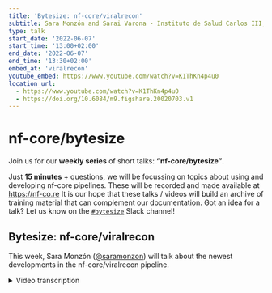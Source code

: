 ```yaml
---
title: 'Bytesize: nf-core/viralrecon'
subtitle: Sara Monzón and Sarai Varona - Instituto de Salud Carlos III, Madrid, Spain
type: talk
start_date: '2022-06-07'
start_time: '13:00+02:00'
end_date: '2022-06-07'
end_time: '13:30+02:00'
embed_at: 'viralrecon'
youtube_embed: https://www.youtube.com/watch?v=K1ThKn4p4u0
location_url:
  - https://www.youtube.com/watch?v=K1ThKn4p4u0
  - https://doi.org/10.6084/m9.figshare.20020703.v1
---
```


# nf-core/bytesize

Join us for our **weekly series** of short talks: **“nf-core/bytesize”**.

Just **15 minutes** + questions, we will be focussing on topics about using and developing nf-core pipelines.
These will be recorded and made available at <https://nf-co.re>
It is our hope that these talks / videos will build an archive of training material that can complement our documentation. Got an idea for a talk? Let us know on the [`#bytesize`](https://nfcore.slack.com/channels/bytesize) Slack channel!

## Bytesize: nf-core/viralrecon

This week, Sara Monzón ([@saramonzon](https://github.com/saramonzon)) will talk about the newest developments in the nf-core/viralrecon pipeline.

<details markdown="1"><summary>Video transcription</summary>
:::note
The content has been edited to make it reader-friendly
:::

[0:01](https://www.youtube.com/watch?v=K1ThKn4p4u0&t=1)
(host) Hello, everyone. My name is Franziska Bonath. I'm the host of today's Bytesize Talk. And with me are Sarah Monzón and Sarai Varona from the Institute of Health, Carlos III. They are talking today about the nf-core pipeline viralrecon - updates and use cases. And up to you.

[0:28](https://www.youtube.com/watch?v=K1ThKn4p4u0&t=28)
Thank you very much. Hello, everyone. We're really glad to be here today to talk about nf-core/viralrecon. This is the second talk regarding this pipeline, but the first one as a bytesize, I think. So we want to talk about some updates and some new functionality we've added to the pipeline in the last year and a half. And also, we want to speak about some use cases we've been using in our lab using viralrecon as the main character.

[1:04](https://www.youtube.com/watch?v=K1ThKn4p4u0&t=64)
We're going to start with a brief road map, development map, followed by the major functionalities in the last releases. And as use cases, we're going to talk about the Relecov Network, which is the genomic surveillance network for SARS-CoV-2 in Spain, where we use viralrecon for data analysis. We're going to talk about a paper we participated regarding a study of a long-term COVID patient. And also, we're going to speak a little bit about the work we are currently doing, studying the multi-country monkeypox outbreak in ISCIII, where we are also using viralrecon.

[1:46](https://www.youtube.com/watch?v=K1ThKn4p4u0&t=106)
As a roadmap, this pipeline was first started, the first release was in June 2020, but we started the development in March, more or less. The second major release was a year later, in May 2021, where the pipeline was rewritten using the DSL2 implementation. And also, a new whole branch of the pipeline was added for Nanopore data analysis. Also, Pangolin and nexclade was included for lineage assignment for SARS-CoV-2. Just a few months ago, in February, we created a new release, 2.3, that included some fixes regarding problems or decision-taking from ivar consensus. We're going to talk about this functionality deeper in the next slide.

[2:46](https://www.youtube.com/watch?v=K1ThKn4p4u0&t=166)
Currently, we are in the version 2.4.1, and this is the major functionality we've added. The Nanopore branch of the pipeline allows us to handle both Illumina reads and Nanopore reads using viralrecon. For Nanopore data, the ARTIC Network pipeline is used. A variant calling and consensus genome output is generated and also Nextclade and Pangolin for lineage assignment is computed over this consensus genome.

[3:26](https://www.youtube.com/watch?v=K1ThKn4p4u0&t=206)
One of the main functionality added in the version 2.3 is that now the user can determine which variant caller, which combination of variant caller or consensus generation software should be used. Until this version, by default, ivar variants always used ivar consensus as the software for generating the consensus, but now you can combine them. You can use ivar variants for variant calling and Bcftools consensus or the other way around, providing more flexibility for the user and also more capacity for the decision of how the consensus will be generated. This is one of the main functionality and this is important because it changes the output or the way the consensus is generated from previous versions.

[4:21](https://www.youtube.com/watch?v=K1ThKn4p4u0&t=261)
Now the default is to use ivar variants as the variant caller and Bcftool consensus as the consensus generated. We've taken this decision due to some behavior of ivar that may not be desired for this case and some known issues of ivar consensus, that are not yet addressed by the software. For example, here we see that ivar includes low frequency selections and when we use viralrecon, we select a threshold for including variants in the consensus. For example, the default parameter is that we include variants in consensus that meet the criteria of more than 0.75 allele frequency. In this case, we see that even if we use this criteria in viralrecon, we see that this selection, which is 0.43 of allele frequency, is included in the consensus where the reference should be included. Here we can see the reference, the consensus generated by Bcftools and the consensus generated by ivar. Ivar is included and low frequency selected that shouldn't be there if you don't want to.

[5:42](https://www.youtube.com/watch?v=K1ThKn4p4u0&t=342)
A known issue about ivar is that it has some issues regarding the calculation of default coverage of insertions and deletions. Here we can see that this is a low frequency deletion as the previous example. Again, the reference, the Bcftools consensus and the ivar consensus and here we see the low frequency deletion but an N and a mask position is added even if we have enough coverage in this area. So this is an issue about the depth of coverage calculation that is fixed using Bcftools consensus instead of ivar.

[6:27](https://www.youtube.com/watch?v=K1ThKn4p4u0&t=387)
There is another issue why we selected Bcftools consensus. It is not an error of ivar consensus, it is just the behavior how ivar creates the consensus which may not be the behavior the user wants. That's the main difference between Bcftools consensus and ivar. If you want to include variants regarding intra-host via reliability or consensus, for example in this case, we have two positions here where ivar includes ambiguous nucleotides. This is because in this position, in order to meet the criteria of 0.75, ivar needs to add two nucleotides in this position. That's because we add the ambiguous nucleotide. In this case, if we only want to add the majority or the more representative nucleotide (in this case is A or G) these are the only two nucleotides that meet the criteria of more than 0.75. So it depends if you want to add all the information of intra-host via reliability in your consensus or you don't want to include this noise in your consensus. Ivar includes the ambiguous nucleotides because it includes the majority and the behavior is to include the majority alleles until you meet certain criteria. Bcftool consensus only includes variants that are more than a low frequency.

[8:15](https://www.youtube.com/watch?v=K1ThKn4p4u0&t=495)
Another issue is just another example of the previous one. This is also an deletion in low frequency variants. We see that ivar is including ends, masking sequences that could make problems when you upload to GSAID. Instead of including the reference or the deletion. But this is an area well covered, but ivar is only including ends instead of the nucleotides or the deletion.

[8:56](https://www.youtube.com/watch?v=K1ThKn4p4u0&t=536)
Another functionality we've added in this case, we are going to talk about two new functionalities regarding the script that converts the ivar output to VCF format. There we added two new functionalities regarding codon merging and strand bias. In the case of codon merging, we mean that when the variant of concern, B.1.1.7, appears in a new complex variant, it appears as a variant for SARS-CoV-2. And we realized that for this complex variant it changes the three nucleotides in a codon. The variant callers, ivar and all the variant callers reported the variants as three lines for three different changes. This is a problem because you don't have the correct annotation. These are three changes that change the codon entirely, so the amino acid is changed completely. If you have it in three lines, the annotation wouldn't be correct, not for ivar, not for SNPF. So we've created a function that goes position by position, reading the TCF file from ivar. And we check if they are consecutive. And if we found two or three positions that are consecutive, we check if they belong to the same codon. If they belong to the same codon, like this case, we see that the reference codon is exactly the same for the three positions. We collapse these three lines in just one. So the reference has the three alleles and the alternative has the three alleles. This makes that SNPF annotates the amino acid change correctly, fixing this issue. And this is included in the ivar variants script.

[10:56](https://www.youtube.com/watch?v=K1ThKn4p4u0&t=656)
And another one is, as we all know, NGS data are prone for certain bias, strand bias is one of them. Here we found a strand bias. For example, when we have a variant that is only supported for forward or reverse strand reads. And this is normally creating a small probability that the variant is a false positive. A strand bias is usually corrected by most of the variant colors we have nowadays, but ivar still lacks this functionality. So we've added this annotation in the ivar output conversion to VCF. What we do is to create a contingency table regarding the forward and reverse strand reads for the reference and the right alleles. We calculate a first test and we mark as a strand bias position when the p-value is less than 0.05. This formula is obtained from the tutorial from GATK.

[12:07](https://www.youtube.com/watch?v=K1ThKn4p4u0&t=727)
Finally, the new output for reporting variants is included also in the version 2.3. This is really useful because we combine the data from the variant calling, the anotation and also the lineage assignment. And this provides a good way to study, for example, metagenomics data from a sewage SARS-CoV-2 data. It is really useful for variant inspection, for studying co-infections, et cetera.
And now Sara is going to talk to you about the use cases.

[12:51](https://www.youtube.com/watch?v=K1ThKn4p4u0&t=771)
Yes. Now I'm going to explain you three use cases of viralrecon here in the Institute of Health, Carlos III. The first one is the RELECOV Network, which is founded by the HERA-Incubator program and is a Spanish network that aims to create a SARS-CoV-2 surveillance at national level based on genomic sequencing.
In this network, the microbiology labs from hospitals are going to select the samples to be sequenced based on criteria established by public health authorities. And they are going to sequence those samples. Then they will send the FASTQ files to the RELECOV platform here in the ISC. And we are going to analyze those samples with viralrecon.

[13:43](https://www.youtube.com/watch?v=K1ThKn4p4u0&t=823)
We are going to be able to see the national evolution of the viral variants and viral lineage. Also we are going to share genomic data with databases such as GISAID or ENA. The idea is that we will give support and information to the different labs that are inside the RELECOV Network.
As you can see in this schema, there is at least one group in each of the autonomous communities in Spain that are included in the network. So all together, we are going to create a national surveillance of SARS-CoV-2 and probably learn from this approach how to extend it to other pathogens.

[14:34](https://www.youtube.com/watch?v=K1ThKn4p4u0&t=874)
This would be a general schema on how the samples are sequenced and analyzed here in the Institute of Health Carlos III, after two days of sequencing samples. They are going to be stored in a hard disk cabin and processed in a high-processing computing server here in the Institute of Health using viralrecon. And then the results are going to be redirected to the microbiology labs.

[15:05](https://www.youtube.com/watch?v=K1ThKn4p4u0&t=905)
The second example is about an immuno-depressed woman that had prolonged viral replication. She was receiving immuno-chemotherapy. And after the last cycle of immuno-chemotherapy, six months after, she was admitted in the hospital after being positive for SARS-CoV-2 in a RT-PCR. After nine months of being discharged and re-admitted in the hospital, being RT-PCR positive for SARS-CoV-2 and receiving antiviral drugs and convalescent plasma, the woman died. What we saw after 257 days of collecting 12 samples for sequencing is that the last sample obtained had accumulated 29 nucleotide mutations and 22 amino acid mutations using viralrecon in the mapping approach with the Wuhan reference genome.

[16:11](https://www.youtube.com/watch?v=K1ThKn4p4u0&t=971)
For this, we used viralrecon version 1.2 in development version. Something interesting is that we used the long variant table that Sara explained to create this plot where we selected the low frequency variants to see how they were changing over time in this patient. We have in the x-axis the date of sample collection and in the y-axis the allele frequency. Each line and dot represents one variant in the sample. When no dot is shown it means that that position didn't have enough coverage in the sample. So in this example, we can see that the ORF1AB mutations are mostly present in the non-structural protein 3. Something similar happens with the S-gene where most of the variants are accumulated in the spike protein S1. Also, we found one of the variants that was afterwards considered as a mutation of concern of the delta variant inside this woman when the delta variant wasn't circulating in Spain.

[17:38](https://www.youtube.com/watch?v=K1ThKn4p4u0&t=1058)
Something interesting we found selecting this low frequency variants is that we saw patterns of different viral subpopulations competing intra-host. So we think that there was an intra-host mutation and competition between the virus subpopulation and also that those antiviral drugs were selecting resistant viruses.

[18:11](https://www.youtube.com/watch?v=K1ThKn4p4u0&t=1091)
The last example is the most recent one and it describes how we at the Institute of Health Carlos III treated the multi-country monkeypox outbreak in non-endemic countries. We sequenced 28 samples and we used the latest version of viralrecon to obtain different FASTA genomes for both de-novo assembly and mapping approach against three different monkeypox genomes. We obtained, using an Illumina NovaSeq with 1x150 reads, 33 samples that had 100% of the reference genome covered, with at least a ten-fold depth. We used the mapping consensus FASTA files and de-novo assembly FASTA files to create multiple sequence alignments and see the performance of both approaches. We saw that the ends of the reference genome couldn't be assembled with the de-novo assembly approach, but with the mapping approach we could see that there was enough coverage to obtain those sequences.

[19:37](https://www.youtube.com/watch?v=K1ThKn4p4u0&t=1177)
In the plasmid ID plots obtained with viralrecon we can see how in the de-novo assembly the right and left ends of the reference genome are missing. A monkeypox genome has short tandem repeats that we were trying to discover if this approach was able to obtain the exact number of short tandem repeats in our samples. We found that in the de-novo assembly approach when the short tandem repeats were inside different contigs, abacas introduces ends in between the context so we couldn't reconstruct the real short tandem repeat scaffold. In the mapping approach we saw that we had enough coverage to cover the reference short tandem repeats but that we are limited to the number of SDRs present in the reference. So in order to discover the real number of repeats present in our monkeypox samples we are trying to sequence the best covered sample with MiSeq 2x300. This is going to be analyzed with the latest version of viralrecon and with Oxford Nanopore technologies. We keep working on that so we can't tell you anything yet.

[21:06](https://www.youtube.com/watch?v=K1ThKn4p4u0&t=1266)
Well this is everything thank you very much for your attention. Thank you to all the people that developed viralrecon with us and to the reference laboratories in the institute and the economic unit for all this work. Thank you.
(host) Thank you very much. So now we have time for some questions for anyone. No? If there are no questions I also want to mention that you can always ask questions later on on the slack bytesize channel and this video will be uploaded to youtube later. Thank you very much again and I also would like to thank the Chan Zuckerberg Initiative for funding these talks.

</details>
